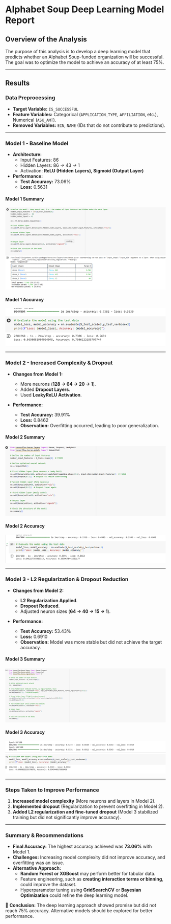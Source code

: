 # Alphabet Soup Deep Learning Model Report

## **Overview of the Analysis**
The purpose of this analysis is to develop a deep learning model that predicts whether an Alphabet Soup-funded organization will be successful. The goal was to optimize the model to achieve an accuracy of at least 75%.

---

## **Results**

### **Data Preprocessing**
- **Target Variable:** `IS_SUCCESSFUL`
- **Feature Variables:** Categorical (`APPLICATION_TYPE`, `AFFILIATION`, etc.), Numerical (`ASK_AMT`).
- **Removed Variables:** `EIN`, `NAME` (IDs that do not contribute to predictions).

---

### **Model 1 - Baseline Model**
- **Architecture:**
  - Input Features: 86
  - Hidden Layers: 86 → 43 → 1
  - Activation: **ReLU (Hidden Layers), Sigmoid (Output Layer)**
- **Performance:**
  - **Test Accuracy:** 73.06%
  - **Loss:** 0.5631

#### **Model 1 Summary**
![Model 1 Summary](models/model%201.png)

#### **Model 1 Accuracy**
![Model 1 Accuracy](models/model%201%20accuracy.png)

---

### **Model 2 - Increased Complexity & Dropout**
- **Changes from Model 1:**
  - More neurons (**128 → 64 → 20 → 1**).
  - Added **Dropout Layers**.
  - Used **LeakyReLU Activation**.

- **Performance:**
  - **Test Accuracy:** 39.91%
  - **Loss:** 0.8462
  - **Observation:** Overfitting occurred, leading to poor generalization.

#### **Model 2 Summary**
![Model 2 Summary](models/model%202.png)

#### **Model 2 Accuracy**
![Model 2 Accuracy](models/model%202%20accuracy.png)

---

### **Model 3 - L2 Regularization & Dropout Reduction**
- **Changes from Model 2:**
  - **L2 Regularization Applied**.
  - **Dropout Reduced**.
  - Adjusted neuron sizes (**64 → 40 → 15 → 1**).

- **Performance:**
  - **Test Accuracy:** 53.43%
  - **Loss:** 0.6910
  - **Observation:** Model was more stable but did not achieve the target accuracy.

#### **Model 3 Summary**
![Model 3 Summary](models/model%203.png)

#### **Model 3 Accuracy**
![Model 3 Accuracy](models/model%203%20accuracy.png)

---

### **Steps Taken to Improve Performance**
1. **Increased model complexity** (More neurons and layers in Model 2).
2. **Implemented dropout** (Regularization to prevent overfitting in Model 2).
3. **Added L2 regularization and fine-tuned dropout** (Model 3 stabilized training but did not significantly improve accuracy).

---

### **Summary & Recommendations**
- **Final Accuracy:** The highest accuracy achieved was **73.06%** with Model 1.
- **Challenges:** Increasing model complexity did not improve accuracy, and overfitting was an issue.
- **Alternative Approach:**
  - **Random Forest or XGBoost** may perform better for tabular data.
  - Feature engineering, such as **creating interaction terms or binning**, could improve the dataset.
  - Hyperparameter tuning using **GridSearchCV** or **Bayesian Optimization** could refine the deep learning model.

🚀 **Conclusion:** The deep learning approach showed promise but did not reach 75% accuracy. Alternative models should be explored for better performance.



